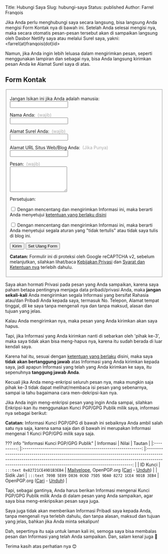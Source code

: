 Title: Hubungi Saya
Slug: hubungi-saya
Status: published
Author: Farrel Franqois

<style>
    article input[type="text"], article input[type="email"], article input[type="url"] {
      width: 50%;
      box-sizing: border-box;
      margin-bottom: .75em;
    }

    article textarea {
      width: 50%;
      box-sizing: border-box;
      margin-bottom: .75em;
    }

    label.guide-text {
      color: #AAA;
      margin-left: .25em;
      font-weight: 400;
    }

    article p.hidden {
      display: none;
      visibility: hidden;
      opacity: 0;
    }

    details.info table {
      margin-left:auto; 
      margin-right:auto;
    }
</style>

Jika Anda perlu menghubungi saya secara langsung, bisa langsung Anda mengisi Form Kontak nya di bawah ini. Setelah Anda selesai mengisi nya, maka secara otomatis pesan-pesan tersebut akan di sampaikan langsung oleh Dasbor Netlify saya atau melalui Surel saya, yakni: &lt;farrel(at)franqois(dot)id&gt;

Namun, jika Anda ingin lebih leluasa dalam mengirimkan pesan, seperti menggunakan lampiran dan sebagai nya, bisa Anda langsung kirimkan pesan Anda ke Alamat Surel saya di atas.

## Form Kontak

<form name="contact" class="contact-form" id="contact-form" method="POST" data-netlify="true" netlify-recaptcha="true" netlify-honeypot="required_field">
    <fieldset>
        <p class="hidden">
          <label>Jangan Isikan ini jika Anda adalah manusia: </label><br>
          <input name="required_field" />
        </p>
        <p>
          <label>Nama Anda: </label> <label class="guide-text">(wajib)</label><br>
          <input type="text" name="name" required />
        </p>
        <p>
          <label>Alamat Surel Anda:</label> <label class="guide-text">(wajib)</label><br>
          <input type="email" name="email" required />
        </p>
        <p>
          <label>Alamat URL Situs Web/Blog Anda: <label class="guide-text">(Jika Punya)</label><br>
          <input type="url" name="url" />
        </p>
        <p>
          <label>Pesan: </label> <label class="guide-text">(wajib)</label><br>
          <textarea name="message" rows="5" required></textarea>
        </p>
        <p>
          <label>Persetujuan: </label>
          <p>
            <input type="checkbox" name="terms" value="agree" required> <label>Dengan mencentang dan mengirimkan Informasi ini, maka berarti Anda menyetujui <a href="https://farrel.franqois.id/ketentuan-hukum-dan-sanggahan">ketentuan yang berlaku disini</a></label>
          </p>
          <p>
            <input type="checkbox" name="morality" value="agree" required> <label>Dengan mencentang dan mengirimkan Informasi ini, maka berarti Anda menyetujui segala aturan yang "tidak tertulis" atau tidak saya tulis di blog ini.</label>
          </p>
        </p>
        <div class="g-recaptcha" data-sitekey="6Ldh-TAUAAAAAE468ek0vOM2Mc-BSsKFbA-XkErJ" data-callback="onSubmit">
        </div>
        <p>
          <button type="submit" id="submit">Kirim</button> 
          <button type="reset">Set Ulang Form</button>
        </p>
        <p>
          <label style="font-weight: bold;">Catatan:</label> Formulir ini di proteksi oleh Google reCAPTCHA v2, sebelum melanjutkan, silahkan lihat/baca <a class="p__a" href="https://policies.google.com/privacy" target="_blank" rel="external">Kebijakan Privasi</a> dan <a class="p__a" href="https://policies.google.com/terms" target="_blank" rel="external">Syarat dan Ketentuan nya</a> terlebih dahulu.
        </p>
    </fieldset>
</form>

Saya akan hormati Privasi pada pesan yang Anda sampaikan, karena saya paham betapa pentingnya menjaga data pribadi/privasi Anda, maka **jangan sekali-kali** Anda mengirimkan segala Informasi yang bersifat Rahasia atau/dan Pribadi Anda kepada saya, termasuk No. Telepon, Alamat tempat tinggal, dll ke saya tanpa mengenali nya dan tanpa maksud, alasan dan tujuan yang jelas. 

Kalau Anda mengirimkan nya, maka pesan yang Anda kirimkan akan saya hapus. 

Tapi, jika Informasi yang Anda kirimkan nanti di sebarkan oleh 'pihak ke-3', maka saya tidak akan bisa meng-hapus nya, karena itu sudah berada di luar kendali saya. 

Karena hal itu, sesuai dengan [ketentuan yang berlaku]({filename}/pages/ketentuan-hukum-dan-sanggahan.md) disini, maka saya **tidak akan bertanggung jawab** atas Informasi yang Anda kirimkan kepada saya, jadi apapun Informasi yang telah yang Anda kirimkan ke saya, itu sepenuhnya **tanggung jawab Anda**.

Kecuali jika Anda meng-enkripsi seluruh pesan nya, maka mungkin saja pihak ke-3 tidak dapat melihat/membaca isi pesan yang sebenarnya, sampai ia tahu bagaimana cara men-dekripsi-kan nya.

Jika Anda ingin meng-enkripsi pesan yang ingin Anda sampai, silahkan Enkripsi-kan itu menggunakan Kunci PGP/GPG Publik milik saya, informasi nya sebagai berikut:

**Catatan:** Informasi Kunci PGP/GPG di bawah ini sebaiknya Anda ambil salah satu nya saja, karena sama saja dan di bawah ini merupakan Informasi mengenai 1 Kunci PGP/GPG milik saya saja.

??? info "Informasi Kunci PGP/GPG Publik"
    | Informasi 	| Nilai 	| Tautan 	|
    |:----------:	|:-----------------------------------------------------------:	|:-----------------------------------------------------------------------------------------------------------------------------------------------------------------------------------------------------------------------------------:	|
    | ID Kunci 	| `:::text 0x82721CE49D1B3EB4` 	| [Mailvelope](https://keys.mailvelope.com/pks/lookup?op=get&search=0x82721CE49D1B3EB4), OpenPGP.org ([Cari](https://keys.openpgp.org/search?q=0x82721CE49D1B3EB4) - [Unduh](https://keys.openpgp.org/vks/v1/by-keyid/0x82721CE49D1B3EB4)) 	|
    | Sidik Jari 	| `:::text 709B 5E09 D836 0C6D 75D5 9DA0 8272 1CE4 9D1B 3EB4` 	| OpenPGP.org ([Cari](https://keys.openpgp.org/search?q=709B5E09D8360C6D75D59DA082721CE49D1B3EB4) - [Unduh](https://keys.openpgp.org/vks/v1/by-fingerprint/709B5E09D8360C6D75D59DA082721CE49D1B3EB4)) 	|

Tapi, sebagai gantinya, Anda harus berikan Informasi mengenai Kunci PGP/GPG Publik milik Anda di dalam pesan yang Anda sampaikan, agar saya bisa meng-enkripsikan pesan saya juga.

Saya juga tidak akan memberikan Informasi Pribadi saya kepada Anda, tanpa mengenali nya terlebih dahulu, dan tanpa alasan, maksud dan tujuan yang jelas, bahkan jika Anda minta sekalipun!

Dah, sepertinya itu saja untuk laman kali ini, semoga saya bisa membalas pesan dan Informasi yang telah Anda sampaikan. Dan, salam kenal juga :slightly_smiling_face:

Terima kasih atas perhatian nya :blush:
